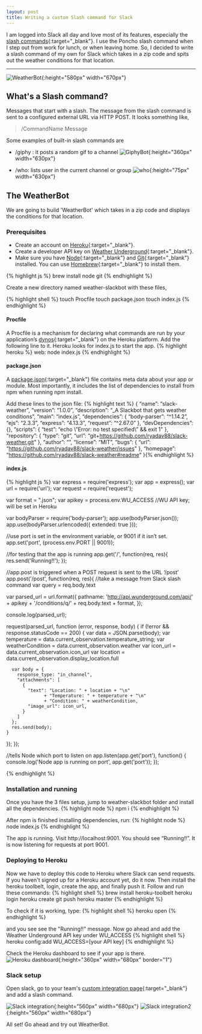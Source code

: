 ```yaml
---
layout: post
title: Writing a custom Slash command for Slack
---
```


I am logged into Slack all day and love most of its features, especially the [slash commands](https://api.slack.com/slash-commands){:target="_blank"}. I use the Poncho slash command when I step out from work
for lunch, or when leaving home. So, I decided to write a slash command of my own for Slack which takes in a zip code and spits out the
weather conditions for that location.

-----

![WeatherBot](/images/slack_slash.png){:height="580px" width="670px"}

## What's a Slash command?

Messages that start with a slash. The message from the slash command is sent to a configured external URL via HTTP POST. It looks something like,

> /CommandName Message

Some examples of built-in slash commands are

* /giphy : it posts a random gif to a channel
![GiphyBot](../images/giphy_slash.png){:height="360px" width="630px"}

* /who: lists user in the current channel or group
![who](../images/who_slash.png){:height="75px" width="630px"}


## The WeatherBot
We are going to build 'WeatherBot' which takes in a zip code and displays the conditions for that location.

### Prerequisites
* Create an account on [Heroku](https://signup.heroku.com/){:target="_blank"}.
* Create a developer API key on [Weather Underground](http://api.wunderground.com/api){:target="_blank"}.
* Make sure you have [Node](https://nodejs.org/en/download/){:target="_blank"} and [Git](https://git-scm.com/book/en/v2/Getting-Started-Installing-Git){:target="_blank"} installed. You can use [Homebrew](http://brew.sh/){:target="_blank"} to install them.

{% highlight js %}
brew install node git
{% endhighlight %}

Create a new directory named weather-slackbot with these files,

{% highlight shell %}
touch Procfile
touch package.json
touch index.js
{% endhighlight %}

#### Procfile
A Procfile is a mechanism for declaring what commands are run by your application’s [dynos](https://devcenter.heroku.com/articles/dynos#dynos){:target="_blank"} on the Heroku platform.
Add the following line to it. Heroku looks for index.js to start the app.
{% highlight heroku %}
web: node index.js
{% endhighlight %}

#### package.json
A [package.json](https://docs.npmjs.com/files/package.json){:target="_blank"} file contains meta data about your app or module. Most importantly, it includes the list of dependencies to install from npm when running npm install.

Add these lines to the json file:
{% highlight text %}
{
 “name”: “slack-weather”,
 “version”: “1.0.0”,
 “description”: “_A Slackbot that gets weather conditions”,
 “main”: “index.js”,
 “dependencies”: {
   “body-parser”: “^1.14.2”,
   “ejs”: “2.3.3”,
   “express”: “4.13.3”,
   “request”: “^2.67.0”
  },
 “devDependencies”: {},
 “scripts”: {
   “test”: “echo \”Error: no test specified\” && exit 1"
 },
 “repository”: {
   “type”: “git”,
   “url”: “git+https://github.com/ryadav88/slack-weather.git"
 },
 “author”: “”,
 “license”: “MIT”,
 “bugs”: {
   “url”: “https://github.com/ryadav88/slack-weather/issues"
 },
 “homepage”: “https://github.com/ryadav88/slack-weather#readme"
}{% endhighlight %}


#### index.js
{% highlight js %}
var express = require('express');
var app = express();
var url = require('url');
var request = require('request');

var format = ".json";
var apikey = process.env.WU_ACCESS  //WU API key; will be set in Heroku

var bodyParser = require('body-parser');
app.use(bodyParser.json());
app.use(bodyParser.urlencoded({ extended: true }));

//use port is set in the environment variable, or 9001 if it isn’t set.
app.set('port', (process.env.PORT || 9001));

//for testing that the app is running
app.get('/', function(req, res){
  res.send('Running!!');
});

//app.post is triggered when a POST request is sent to the URL ‘/post’
app.post('/post', function(req, res){
  //take a message from Slack slash command
  var query = req.body.text

  var parsed_url = url.format({
    pathname: 'http://api.wunderground.com/api/' + apikey + '/conditions/q/' + req.body.text + format,
  });

  console.log(parsed_url);

  request(parsed_url, function (error, response, body) {
    if (!error && response.statusCode == 200) {
      var data = JSON.parse(body);
      var temperature = data.current_observation.temperature_string;
      var weatherCondition = data.current_observation.weather
      var icon_url = data.current_observation.icon_url
      var location = data.current_observation.display_location.full

      var body = {
        response_type: "in_channel",
        "attachments": [
          {
            "text": "Location: " + location + "\n"
                  + "Temperature: " + temperature + "\n"
                  + "Condition: " + weatherCondition,
            "image_url": icon_url,
          }
        ]
      };
      res.send(body);
    }
  });
});

//tells Node which port to listen on
app.listen(app.get('port'), function() {
  console.log('Node app is running on port', app.get('port'));
});

{% endhighlight %}

### Installation and running
Once you have the 3 files setup, jump to weather-slackbot folder and install all the dependencies.
{% highlight node %}
npm i
{% endhighlight %}

After npm is finished installing dependencies, run:
{% highlight node %}
node index.js
{% endhighlight %}

The app is running. Visit http://localhost:9001. You should see “Running!!”. It is now listening for requests at port 9001.

### Deploying to Heroku
Now we have to deploy this code to Heroku where Slack can send requests.
If you haven't signed up for a Heroku account yet, do it now. Then install the heroku toolbelt, login, create the app, and finally push it.
Follow and run these commands:
{% highlight shell %}
brew install heroku-toolbelt
heroku login
heroku create
git push heroku master
{% endhighlight %}

To check if it is working, type:
{% highlight shell %}
heroku open
{% endhighlight %}

and you see see the "Running!!" message.
Now go ahead and add the Weather Underground API key under WU_ACCESS
{% highlight shell %}
heroku config:add WU_ACCESS=[your API key]
{% endhighlight %}

Check the Heroku dashboard to see if your app is there.
![Heroku dashboard](/images/heroku_dashboard.png){:height="360px" width="680px" border="1"}

### Slack setup
Open slack, go to your team's [custom integration page](https://my.slack.com/services/new/slash-commands){:target="_blank"} and add a slash command.

![Slack integration](/images/slack_int_1.png){:height="560px" width="680px"}
![Slack integration2](/images/slack_int_2.png){:height="560px" width="680px"}

All set! Go ahead and try out WeatherBot.
